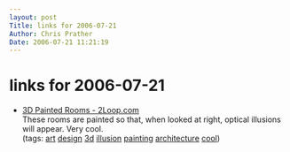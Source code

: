```yaml
---
layout: post
Title: links for 2006-07-21  
Author: Chris Prather
Date: 2006-07-21 11:21:19
---
```


# links for 2006-07-21
<ul class="delicious">
	<li>
		<div class="delicious-link"><a href="http://www.2loop.com/3drooms.html">3D Painted Rooms - 2Loop.com</a></div>
		<div class="delicious-extended">These rooms are painted so that, when looked at right, optical illusions will appear. Very cool.</div>
		<div class="delicious-tags">(tags: <a href="http://del.icio.us/perigrin/art">art</a> <a href="http://del.icio.us/perigrin/design">design</a> <a href="http://del.icio.us/perigrin/3d">3d</a> <a href="http://del.icio.us/perigrin/illusion">illusion</a> <a href="http://del.icio.us/perigrin/painting">painting</a> <a href="http://del.icio.us/perigrin/architecture">architecture</a> <a href="http://del.icio.us/perigrin/cool">cool</a>)</div>
	</li>
</ul>

